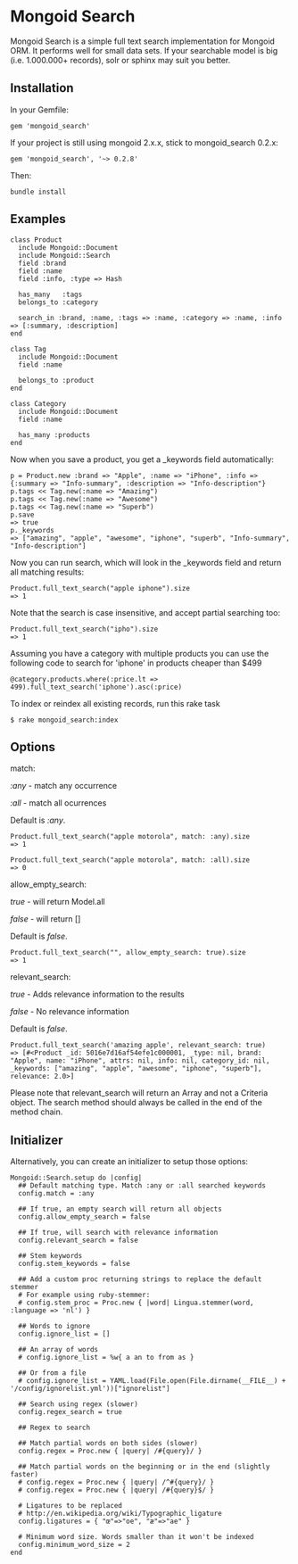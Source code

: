 Mongoid Search
============

Mongoid Search is a simple full text search implementation for Mongoid ORM. It performs well for small data sets. If your searchable model is big (i.e. 1.000.000+ records), solr or sphinx may suit you better.

Installation
--------

In your Gemfile:

    gem 'mongoid_search'

If your project is still using mongoid 2.x.x, stick to mongoid_search 0.2.x:

    gem 'mongoid_search', '~> 0.2.8'

Then:

    bundle install

Examples
--------

    class Product
      include Mongoid::Document
      include Mongoid::Search
      field :brand
      field :name
      field :info, :type => Hash

      has_many   :tags
      belongs_to :category

      search_in :brand, :name, :tags => :name, :category => :name, :info => [:summary, :description]
    end

    class Tag
      include Mongoid::Document
      field :name

      belongs_to :product
    end

    class Category
      include Mongoid::Document
      field :name

      has_many :products
    end

Now when you save a product, you get a _keywords field automatically:

    p = Product.new :brand => "Apple", :name => "iPhone", :info => {:summary => "Info-summary", :description => "Info-description"}
    p.tags << Tag.new(:name => "Amazing")
    p.tags << Tag.new(:name => "Awesome")
    p.tags << Tag.new(:name => "Superb")
    p.save
    => true
    p._keywords
    => ["amazing", "apple", "awesome", "iphone", "superb", "Info-summary", "Info-description"]

Now you can run search, which will look in the _keywords field and return all matching results:

    Product.full_text_search("apple iphone").size
    => 1

Note that the search is case insensitive, and accept partial searching too:

    Product.full_text_search("ipho").size
    => 1

Assuming you have a category with multiple products you can use the following
code to search for 'iphone' in products cheaper than $499

    @category.products.where(:price.lt => 499).full_text_search('iphone').asc(:price)

To index or reindex all existing records, run this rake task

    $ rake mongoid_search:index

Options
-------

match:

  _:any_ - match any occurrence

  _:all_ - match all ocurrences

  Default is _:any_.

    Product.full_text_search("apple motorola", match: :any).size
    => 1

    Product.full_text_search("apple motorola", match: :all).size
    => 0

allow\_empty\_search:

  _true_ - will return Model.all

  _false_ - will return []

  Default is _false_.

    Product.full_text_search("", allow_empty_search: true).size
    => 1

relevant_search:

  _true_ - Adds relevance information to the results

  _false_ - No relevance information

  Default is _false_.

    Product.full_text_search('amazing apple', relevant_search: true)
    => [#<Product _id: 5016e7d16af54efe1c000001, _type: nil, brand: "Apple", name: "iPhone", attrs: nil, info: nil, category_id: nil, _keywords: ["amazing", "apple", "awesome", "iphone", "superb"], relevance: 2.0>]

 Please note that relevant_search will return an Array and not a Criteria object. The search method should always be called in the end of the method chain.

Initializer
-----------

Alternatively, you can create an initializer to setup those options:

    Mongoid::Search.setup do |config|
      ## Default matching type. Match :any or :all searched keywords
      config.match = :any

      ## If true, an empty search will return all objects
      config.allow_empty_search = false

      ## If true, will search with relevance information
      config.relevant_search = false

      ## Stem keywords
      config.stem_keywords = false

      ## Add a custom proc returning strings to replace the default stemmer
      # For example using ruby-stemmer:
      # config.stem_proc = Proc.new { |word| Lingua.stemmer(word, :language => 'nl') }

      ## Words to ignore
      config.ignore_list = []

      ## An array of words
      # config.ignore_list = %w{ a an to from as }

      ## Or from a file
      # config.ignore_list = YAML.load(File.open(File.dirname(__FILE__) + '/config/ignorelist.yml'))["ignorelist"]

      ## Search using regex (slower)
      config.regex_search = true

      ## Regex to search

      ## Match partial words on both sides (slower)
      config.regex = Proc.new { |query| /#{query}/ }

      ## Match partial words on the beginning or in the end (slightly faster)
      # config.regex = Proc.new { |query| /^#{query}/ }
      # config.regex = Proc.new { |query| /#{query}$/ }

      # Ligatures to be replaced
      # http://en.wikipedia.org/wiki/Typographic_ligature
      config.ligatures = { "œ"=>"oe", "æ"=>"ae" }

      # Minimum word size. Words smaller than it won't be indexed
      config.minimum_word_size = 2
    end
